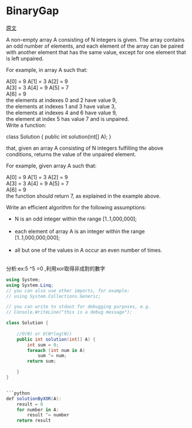 # BinaryGap

<a href="https://app.codility.com/programmers/lessons/2-arrays/odd_occurrences_in_array/">原文</a>


A non-empty array A consisting of N integers is given. The array contains an odd number of elements, and each element of the array can be paired with another element that has the same value, except for one element that is left unpaired.</br>

For example, in array A such that:</br>

  A[0] = 9  A[1] = 3  A[2] = 9</br>
  A[3] = 3  A[4] = 9  A[5] = 7</br>
  A[6] = 9</br>
the elements at indexes 0 and 2 have value 9,</br>
the elements at indexes 1 and 3 have value 3,</br>
the elements at indexes 4 and 6 have value 9,</br>
the element at index 5 has value 7 and is unpaired.</br>
Write a function:</br>

class Solution { public int solution(int[] A); }</br>

that, given an array A consisting of N integers fulfilling the above conditions, returns the value of the unpaired element.</br>

For example, given array A such that:</br>

  A[0] = 9  A[1] = 3  A[2] = 9</br>
  A[3] = 3  A[4] = 9  A[5] = 7</br>
  A[6] = 9</br>
the function should return 7, as explained in the example above.</br>

Write an efficient algorithm for the following assumptions:</br>
<ul>
    <li>N is an odd integer within the range [1..1,000,000];</li></br>
    <li>each element of array A is an integer within the range [1..1,000,000,000];</li></br>
    <li>all but one of the values in A occur an even number of times.</li></br>
</ul>



分析:ex:5 ^5 =0 ,利用xor取得非成對的數字


```csharp
using System;
using System.Linq;
// you can also use other imports, for example:
// using System.Collections.Generic;

// you can write to stdout for debugging purposes, e.g.
// Console.WriteLine("this is a debug message");

class Solution {	
	
	//O(N) or O(N*log(N))
	public int solution(int[] A) {        
        int sum = 0;        
        foreach (int num in A)
            sum ^= num;            
        return sum;

    }
}


```python
def solutionByXOR(A):
    result = 0
    for number in A:
        result ^= number
    return result
```